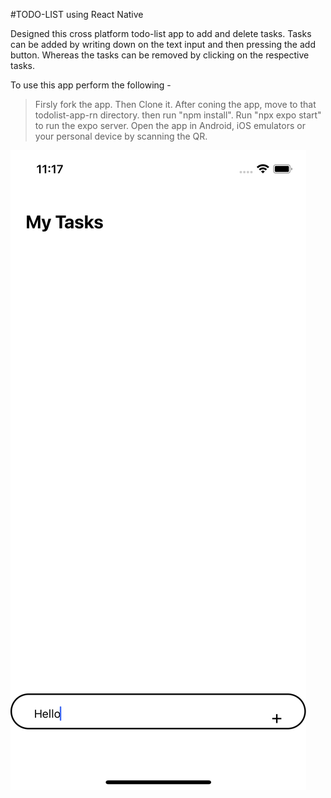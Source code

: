 #TODO-LIST using  React Native

Designed this cross platform todo-list app to add and delete tasks. 
Tasks can be added by writing down on the text input and then pressing the add button. Whereas the tasks can be removed by clicking on the respective tasks. 

To use this app perform the following -
> Firsly fork the app.
> Then Clone it.
> After coning the app, move to that todolist-app-rn directory.
> then run "npm install".
> Run "npx expo start" to run the expo server.
> Open the app in Android, iOS emulators or your personal device by scanning the QR.

![ScreenShot](images/ss.png)
